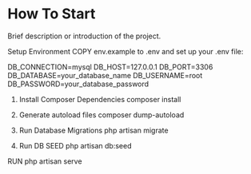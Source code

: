 # How To Start

Brief description or introduction of the project.

Setup Environment
COPY env.example to .env and set up your .env file:

DB_CONNECTION=mysql
DB_HOST=127.0.0.1
DB_PORT=3306
DB_DATABASE=your_database_name
DB_USERNAME=root
DB_PASSWORD=your_database_password


1. Install Composer Dependencies
composer install

2. Generate autoload files
composer dump-autoload

3. Run Database Migrations
php artisan migrate

4. Run DB SEED
php artisan db:seed


RUN 
php artisan serve


